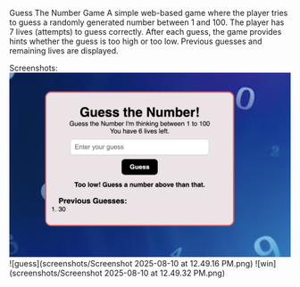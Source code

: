 Guess The Number Game
A simple web-based game where the player tries to guess a randomly generated number between 1 and 100. The player has 7 lives (attempts) to guess correctly. After each guess, the game provides hints whether the guess is too high or too low. Previous guesses and remaining lives are displayed.

Screenshots: 
![start](screenshots/image.png)
![guess](screenshots/Screenshot 2025-08-10 at 12.49.16 PM.png)
![win](screenshots/Screenshot 2025-08-10 at 12.49.32 PM.png)
